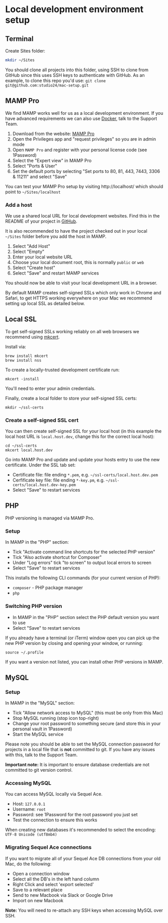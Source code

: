 # Local development environment setup

## Terminal

Create Sites folder:

```bash
mkdir ~/Sites
```

You should clone all projects into this folder, using SSH to clone from GitHub since this uses SSH keys to authenticate 
with GitHub. As an example, to clone this repo you'd use: `git clone git@github.com:studio24/mac-setup.git`

## MAMP Pro

We find MAMP works well for us as a local development environment. If you have advanced requirements we can also use 
[Docker](https://www.docker.com/), talk to the Support Team.

1) Download from the website: [MAMP Pro](https://www.mamp.info/en/downloads/)
2) Open the Privileges app and "request privileges" so you are in admin mode
3) Open `MAMP Pro` and register with your personal license code (see 1Password)
4) Select the "Expert view" in MAMP Pro
5) Select "Ports & User"
6) Set the default ports by selecting "Set ports to 80, 81, 443, 7443, 3306 & 11211" and select "Save"

You can test your MAMP Pro setup by visiting http://localhost/ which should point to `~/Sites/localhost`

### Add a host
We use a shared local URL for local development websites. Find this in the README of your project in [GitHub](https://github.com/studio24).

It is also recommended to have the project checked out in your local `~/Sites` folder before you add the host in MAMP.

1) Select "Add Host"
2) Select "Empty"
3) Enter your local website URL
4) Choose your local document root, this is normally `public` or `web`
6) Select "Create host"
7) Select "Save" and restart MAMP services

You should now be able to visit your local development URL in a browser.

By default MAMP creates self-signed SSLs which only work in Chrome and Safari, to get HTTPS working everywhere on your Mac we recommend setting up local SSL as detailed below.

## Local SSL

To get self-signed SSLs working reliably on all web browsers we recommend using [mkcert](https://github.com/FiloSottile/mkcert).

Install via:

```
brew install mkcert
brew install nss
```

To create a locally-trusted development certificate run:

```
mkcert -install
```

You'll need to enter your admin credentials.

Finally, create a local folder to store your self-signed SSL certs:

```
mkdir ~/ssl-certs
```

### Create a self-signed SSL cert

You can then create self-signed SSL for your local host (in this example the local host URL is `local.host.dev`, change this for the correct local host):

```
cd ~/ssl-certs
mkcert local.host.dev
```

Go into MAMP Pro and update and update your hosts entry to use the new certificate. Under the SSL tab set:

* Certificate file: file ending `*.pem`, e.g. `~/ssl-certs/local.host.dev.pem`
* Cerfificate key file: file ending `*-key.pm`, e.g. `~/ssl-certs/local.host.dev-key.pem`
* Select "Save" to restart services

## PHP

PHP versioning is managed via MAMP Pro.

### Setup

In MAMP in the "PHP" section:

* Tick "Activate command line shortcuts for the selected PHP version"
* Tick "Also activate shortcut for Composer"
* Under "Log errors" tick "to screen" to output local errors to screen
* Select "Save" to restart services

This installs the following CLI commands (for your current version of PHP):

* `composer` - PHP package manager
* `php` 

### Switching PHP version

* In MAMP in the "PHP" section select the PHP default version you want to use
* Select "Save" to restart services

If you already have a terminal (or iTerm) window open you can pick up the new PHP version by closing and opening your window, or running:

```
source ~/.profile
```

If you want a version not listed, you can install other PHP versions in MAMP.

## MySQL

### Setup

In MAMP in the "MySQL" section:

* Tick "Allow network access to MySQL" (this must be only from this Mac)
* Stop MySQL running (stop icon top-right)
* Change your root password to something secure (and store this in your personal vault in 1Password)
* Start the MySQL service

Please note you should be able to set the MySQL connection password for projects in a local file that is **not** committed to git. If you have any issues with this, talk to the Support Team.

**Important note:** It is important to ensure database credentials are not committed to git version control.

### Accessing MySQL

You can access MySQL locally via Sequel Ace.

* Host: `127.0.0.1`
* Username: `root`
* Password: see 1Password for the root password you just set
* Test the connection to ensure this works

When creating new databases it's recommended to select the encoding: `UTF-8 Unicode (utf8mb4)`

### Migrating Sequel Ace connections
If you want to migrate all of your Sequel Ace DB connections from your old Mac, do the following:

* Open a connection window
* Select all the DB's in the left hand column
* Right Click and select 'export selected'
* Save to a relevant place
* Send to new Macbook via Slack or Google Drive
* Import on new Macbook

**Note:** You will need to re-attach any SSH keys when accessing MySQL over SSH.
